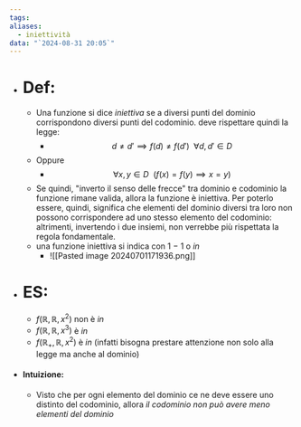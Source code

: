 ```yaml
---
tags: 
aliases:
  - iniettività
data: "`2024-08-31 20:05`"
---
```

- # Def:
	- Una funzione si dice _iniettiva_ se a diversi punti del dominio corrispondono diversi punti del codominio. deve rispettare quindi la legge:
		- $$d\ne d'\implies f(d)\ne f(d') \ \ \forall d,d' \in D$$ 
	- Oppure
		- $$\forall x,y \in D \ \ (f(x)=f(y)\implies x=y)$$ 
	- Se quindi, "inverto il senso delle frecce" tra dominio e codominio la funzione rimane valida, allora la funzione è iniettiva. Per poterlo essere, quindi, significa che elementi del dominio diversi tra loro non possono corrispondere ad uno stesso elemento del codominio: altrimenti, invertendo i due insiemi, non verrebbe più rispettata la regola fondamentale.
	- una funzione iniettiva si indica con $1\  - \ 1$ o $in$
		- ![[Pasted image 20240701171936.png]]
- # ES:
	- $f(\mathbb{R},\mathbb{R}, x^{2})$ non è $in$ 
	- $f(\mathbb{R},\mathbb{R}, x^{3})$ è $in$
	- $f(\mathbb{R}_{+},\mathbb{R}, x^{2})$ è $in$ (infatti bisogna prestare attenzione non solo alla legge ma anche al dominio)
- #### Intuizione:
	- Visto che per ogni elemento del dominio ce ne deve essere uno distinto del codominio, allora _il codominio non può avere meno elementi del dominio_  